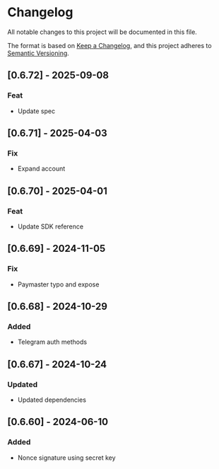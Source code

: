 # Changelog

All notable changes to this project will be documented in this file.

The format is based on [Keep a Changelog](https://keepachangelog.com/en/1.1.0/),
and this project adheres to [Semantic Versioning](https://semver.org/spec/v2.0.0.html).

## [0.6.72] - 2025-09-08
### Feat
- Update spec

## [0.6.71] - 2025-04-03
### Fix
- Expand account

## [0.6.70] - 2025-04-01
### Feat
- Update SDK reference

## [0.6.69] - 2024-11-05
### Fix
- Paymaster typo and expose

## [0.6.68] - 2024-10-29
### Added
- Telegram auth methods

## [0.6.67] - 2024-10-24
### Updated
- Updated dependencies

## [0.6.60] - 2024-06-10
### Added
- Nonce signature using secret key
